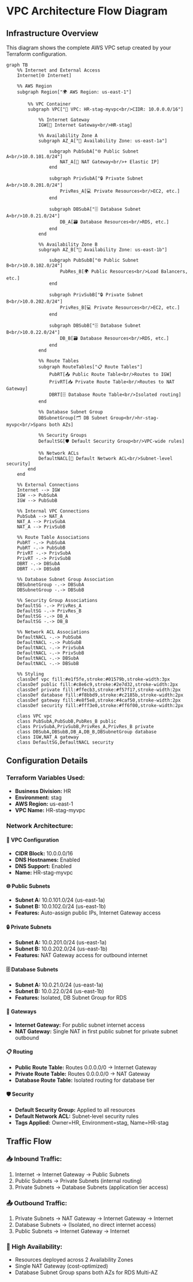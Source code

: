 # VPC Architecture Flow Diagram

## Infrastructure Overview
This diagram shows the complete AWS VPC setup created by your Terraform configuration.

```mermaid
graph TB
    %% Internet and External Access
    Internet[🌐 Internet] 
    
    %% AWS Region
    subgraph Region["🌍 AWS Region: us-east-1"]
        
        %% VPC Container
        subgraph VPC["🏢 VPC: HR-stag-myvpc<br/>CIDR: 10.0.0.0/16"]
            
            %% Internet Gateway
            IGW[🚪 Internet Gateway<br/>HR-stag]
            
            %% Availability Zone A
            subgraph AZ_A["📍 Availability Zone: us-east-1a"]
                
                subgraph PubSubA["🌐 Public Subnet A<br/>10.0.101.0/24"]
                    NAT_A[🔄 NAT Gateway<br/>+ Elastic IP]
                end
                
                subgraph PrivSubA["🔒 Private Subnet A<br/>10.0.201.0/24"]
                    PrivRes_A[💻 Private Resources<br/>EC2, etc.]
                end
                
                subgraph DBSubA["🗄️ Database Subnet A<br/>10.0.21.0/24"]
                    DB_A[🗃️ Database Resources<br/>RDS, etc.]
                end
            end
            
            %% Availability Zone B
            subgraph AZ_B["📍 Availability Zone: us-east-1b"]
                
                subgraph PubSubB["🌐 Public Subnet B<br/>10.0.102.0/24"]
                    PubRes_B[🌍 Public Resources<br/>Load Balancers, etc.]
                end
                
                subgraph PrivSubB["🔒 Private Subnet B<br/>10.0.202.0/24"]
                    PrivRes_B[💻 Private Resources<br/>EC2, etc.]
                end
                
                subgraph DBSubB["🗄️ Database Subnet B<br/>10.0.22.0/24"]
                    DB_B[🗃️ Database Resources<br/>RDS, etc.]
                end
            end
            
            %% Route Tables
            subgraph RouteTables["📋 Route Tables"]
                PubRT[📤 Public Route Table<br/>Routes to IGW]
                PrivRT[📥 Private Route Table<br/>Routes to NAT Gateway]
                DBRT[🗄️ Database Route Table<br/>Isolated routing]
            end
            
            %% Database Subnet Group
            DBSubnetGroup[🗂️ DB Subnet Group<br/>hr-stag-myvpc<br/>Spans both AZs]
            
            %% Security Groups
            DefaultSG[🛡️ Default Security Group<br/>VPC-wide rules]
            
            %% Network ACLs
            DefaultNACL[🔐 Default Network ACL<br/>Subnet-level security]
        end
    end
    
    %% External Connections
    Internet --> IGW
    IGW --> PubSubA
    IGW --> PubSubB
    
    %% Internal VPC Connections
    PubSubA --> NAT_A
    NAT_A --> PrivSubA
    NAT_A --> PrivSubB
    
    %% Route Table Associations
    PubRT -.-> PubSubA
    PubRT -.-> PubSubB
    PrivRT -.-> PrivSubA
    PrivRT -.-> PrivSubB
    DBRT -.-> DBSubA
    DBRT -.-> DBSubB
    
    %% Database Subnet Group Association
    DBSubnetGroup -.-> DBSubA
    DBSubnetGroup -.-> DBSubB
    
    %% Security Group Associations
    DefaultSG -.-> PrivRes_A
    DefaultSG -.-> PrivRes_B
    DefaultSG -.-> DB_A
    DefaultSG -.-> DB_B
    
    %% Network ACL Associations
    DefaultNACL -.-> PubSubA
    DefaultNACL -.-> PubSubB
    DefaultNACL -.-> PrivSubA
    DefaultNACL -.-> PrivSubB
    DefaultNACL -.-> DBSubA
    DefaultNACL -.-> DBSubB
    
    %% Styling
    classDef vpc fill:#e1f5fe,stroke:#01579b,stroke-width:3px
    classDef public fill:#c8e6c9,stroke:#2e7d32,stroke-width:2px
    classDef private fill:#ffecb3,stroke:#f57f17,stroke-width:2px
    classDef database fill:#f8bbd9,stroke:#c2185b,stroke-width:2px
    classDef gateway fill:#e8f5e8,stroke:#4caf50,stroke-width:2px
    classDef security fill:#fff3e0,stroke:#ff6f00,stroke-width:2px
    
    class VPC vpc
    class PubSubA,PubSubB,PubRes_B public
    class PrivSubA,PrivSubB,PrivRes_A,PrivRes_B private
    class DBSubA,DBSubB,DB_A,DB_B,DBSubnetGroup database
    class IGW,NAT_A gateway
    class DefaultSG,DefaultNACL security
```

## Configuration Details

### **Terraform Variables Used:**
- **Business Division:** HR
- **Environment:** stag
- **AWS Region:** us-east-1
- **VPC Name:** HR-stag-myvpc

### **Network Architecture:**

#### **🏢 VPC Configuration**
- **CIDR Block:** 10.0.0.0/16
- **DNS Hostnames:** Enabled
- **DNS Support:** Enabled
- **Name:** HR-stag-myvpc

#### **🌐 Public Subnets**
- **Subnet A:** 10.0.101.0/24 (us-east-1a)
- **Subnet B:** 10.0.102.0/24 (us-east-1b)
- **Features:** Auto-assign public IPs, Internet Gateway access

#### **🔒 Private Subnets**
- **Subnet A:** 10.0.201.0/24 (us-east-1a)
- **Subnet B:** 10.0.202.0/24 (us-east-1b)
- **Features:** NAT Gateway access for outbound internet

#### **🗄️ Database Subnets**
- **Subnet A:** 10.0.21.0/24 (us-east-1a)
- **Subnet B:** 10.0.22.0/24 (us-east-1b)
- **Features:** Isolated, DB Subnet Group for RDS

#### **🚪 Gateways**
- **Internet Gateway:** For public subnet internet access
- **NAT Gateway:** Single NAT in first public subnet for private subnet outbound

#### **📋 Routing**
- **Public Route Table:** Routes 0.0.0.0/0 → Internet Gateway
- **Private Route Table:** Routes 0.0.0.0/0 → NAT Gateway
- **Database Route Table:** Isolated routing for database tier

#### **🛡️ Security**
- **Default Security Group:** Applied to all resources
- **Default Network ACL:** Subnet-level security rules
- **Tags Applied:** Owner=HR, Environment=stag, Name=HR-stag

## Traffic Flow

### **📥 Inbound Traffic:**
1. Internet → Internet Gateway → Public Subnets
2. Public Subnets → Private Subnets (internal routing)
3. Private Subnets → Database Subnets (application tier access)

### **📤 Outbound Traffic:**
1. Private Subnets → NAT Gateway → Internet Gateway → Internet
2. Database Subnets → (Isolated, no direct internet access)
3. Public Subnets → Internet Gateway → Internet

### **🔄 High Availability:**
- Resources deployed across 2 Availability Zones
- Single NAT Gateway (cost-optimized)
- Database Subnet Group spans both AZs for RDS Multi-AZ
